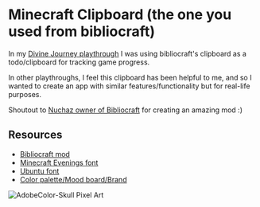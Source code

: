 # Minecraft Clipboard (the one you used from bibliocraft)

In my [Divine Journey playthrough](https://www.youtube.com/playlist?list=PLuQYSHROG2XpD93CX9dB8SJw_VaSTLJpr) I was using bibliocraft's clipboard as a todo/clipboard for tracking game progress.

In other playthroughs, I feel this clipboard has been helpful to me, and so I wanted to create an app with similar features/functionality but for real-life purposes.

Shoutout to [Nuchaz owner of Bibliocraft](https://www.curseforge.com/minecraft/mc-mods/bibliocraft) for creating an amazing mod :)

## Resources

- [Bibliocraft mod](https://www.curseforge.com/minecraft/mc-mods/bibliocraft)
- [Minecraft Evenings font](https://www.fontspace.com/minecraft-evenings-font-f17735)
- [Ubuntu font](https://fonts.google.com/specimen/Ubuntu)
- [Color palette/Mood board/Brand](https://stock.adobe.com/460153044/)

![AdobeColor-Skull Pixel Art](https://user-images.githubusercontent.com/13138738/209447102-d1c679a0-a169-42ce-a3ea-ac320d576726.jpeg)
